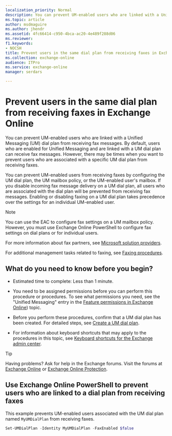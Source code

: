 ```yaml
---
localization_priority: Normal
description: You can prevent UM-enabled users who are linked with a Unified Messaging (UM) dial plan from receiving fax messages. By default, users who are enabled for Unified Messaging and are linked with a UM dial plan can receive fax messages. However, there may be times when you want to prevent users who are associated with a specific UM dial plan from receiving faxes.
ms.topic: article
author: msdmaguire
ms.author: jhendr
ms.assetid: 4fc66414-c950-4bca-ac20-4e489f288d06
ms.reviewer: 
f1.keywords:
- NOCSH
title: Prevent users in the same dial plan from receiving faxes in Exchange Online
ms.collection: exchange-online
audience: ITPro
ms.service: exchange-online
manager: serdars

---
```


# Prevent users in the same dial plan from receiving faxes in Exchange Online

You can prevent UM-enabled users who are linked with a Unified Messaging (UM) dial plan from receiving fax messages. By default, users who are enabled for Unified Messaging and are linked with a UM dial plan can receive fax messages. However, there may be times when you want to prevent users who are associated with a specific UM dial plan from receiving faxes.

You can prevent UM-enabled users from receiving faxes by configuring the UM dial plan, the UM mailbox policy, or the UM-enabled user's mailbox. If you disable incoming fax message delivery on a UM dial plan, all users who are associated with the dial plan will be prevented from receiving fax messages. Enabling or disabling faxing on a UM dial plan takes precedence over the settings for an individual UM-enabled user.

> [!NOTE]
> You can use the EAC to configure fax settings on a UM mailbox policy. However, you must use Exchange Online PowerShell to configure fax settings on dial plans or for individual users.

For more information about fax partners, see [Microsoft solution providers](https://www.microsoft.com/solution-providers/).

For additional management tasks related to faxing, see [Faxing procedures](faxing-procedures.md).

## What do you need to know before you begin?

- Estimated time to complete: Less than 1 minute.

- You need to be assigned permissions before you can perform this procedure or procedures. To see what permissions you need, see the "Unified Messaging" entry in the [Feature permissions in Exchange Online](../../permissions-exo/feature-permissions.md)) topic.

- Before you perform these procedures, confirm that a UM dial plan has been created. For detailed steps, see [Create a UM dial plan](../../voice-mail-unified-messaging/connect-voice-mail-system/create-um-dial-plan.md).

- For information about keyboard shortcuts that may apply to the procedures in this topic, see [Keyboard shortcuts for the Exchange admin center](../../accessibility/keyboard-shortcuts-in-admin-center.md).

> [!TIP]
> Having problems? Ask for help in the Exchange forums. Visit the forums at [Exchange Online](https://social.technet.microsoft.com/forums/msonline/home?forum=onlineservicesexchange) or [Exchange Online Protection](https://social.technet.microsoft.com/forums/forefront/home?forum=FOPE).

## Use Exchange Online PowerShell to prevent users who are linked to a dial plan from receiving faxes

This example prevents UM-enabled users associated with the UM dial plan named `MyUMDialPlan` from receiving faxes.

```PowerShell
Set-UMDialPlan -Identity MyUMDialPlan -FaxEnabled $false
```
